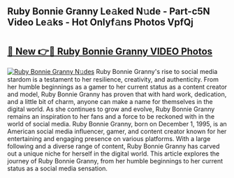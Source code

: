 ## Ruby Bonnie Granny Le𝚊ked N𝚞de - Part-c5N Video Le𝚊ks - Hot Onlyf𝚊ns Photos VpfQj

# <h2><a href="http://ab90768.deff.icu/?id=Ruby+Bonnie+Granny">🔗 New 👉🔴 Ruby Bonnie Granny VIDEO Photos</a></h2>

[![Ruby Bonnie Granny N𝚞des](https://i.imgur.com/rIISA9y.gif)](http://ab90768.deff.icu/?id=Ruby+Bonnie+Granny)
Ruby Bonnie Granny's rise to social media stardom is a testament to her resilience, creativity, and authenticity. From her humble beginnings as a gamer to her current status as a content creator and model, Ruby Bonnie Granny has proven that with hard work, dedication, and a little bit of charm, anyone can make a name for themselves in the digital world. As she continues to grow and evolve, Ruby Bonnie Granny remains an inspiration to her fans and a force to be reckoned with in the world of social media. Ruby Bonnie Granny, born on December 1, 1995, is an American social media influencer, gamer, and content creator known for her entertaining and engaging presence on various platforms. With a large following and a diverse range of content, Ruby Bonnie Granny has carved out a unique niche for herself in the digital world. This article explores the journey of Ruby Bonnie Granny, from her humble beginnings to her current status as a social media sensation.
